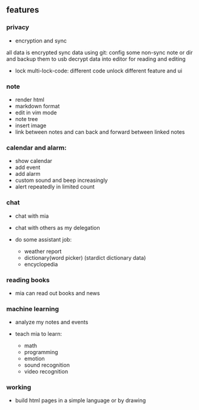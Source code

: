 features
--------

### privacy

* encryption and sync

all data is encrypted 
sync data using git: config some non-sync note or dir and backup them to usb
decrypt data into editor for reading and editing

* lock
multi-lock-code: different code unlock different feature and ui 

### note

* render html
* markdown format
* edit in vim mode 
* note tree
* insert image
* link between notes and can back and forward between linked notes

### calendar and alarm:

* show calendar
* add event
* add alarm
* custom sound and beep increasingly
* alert repeatedly in limited count

### chat

* chat with mia
* chat with others as my delegation
* do some assistant job:

	* weather report
	* dictionary(word picker) (stardict dictionary data)
	* encyclopedia

### reading books

* mia can read out books and news 

### machine learning

* analyze my notes and events 
* teach mia to learn:

	* math
	* programming
	* emotion
	* sound recognition
	* video recognition

### working

* build html pages in a simple language or by drawing
